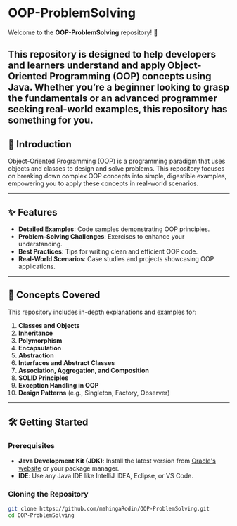# OOP-ProblemSolving

Welcome to the **OOP-ProblemSolving** repository! 🚀

This repository is designed to help developers and learners understand and apply Object-Oriented Programming (OOP) concepts using **Java**. Whether you’re a beginner looking to grasp the fundamentals or an advanced programmer seeking real-world examples, this repository has something for you.
---

## 🌟 Introduction

Object-Oriented Programming (OOP) is a programming paradigm that uses objects and classes to design and solve problems. This repository focuses on breaking down complex OOP concepts into simple, digestible examples, empowering you to apply these concepts in real-world scenarios.

---

## ✨ Features

- **Detailed Examples**: Code samples demonstrating OOP principles.
- **Problem-Solving Challenges**: Exercises to enhance your understanding.
- **Best Practices**: Tips for writing clean and efficient OOP code.
- **Real-World Scenarios**: Case studies and projects showcasing OOP applications.

---

## 🔑 Concepts Covered

This repository includes in-depth explanations and examples for:
1. **Classes and Objects**
2. **Inheritance**
3. **Polymorphism**
4. **Encapsulation**
5. **Abstraction**
6. **Interfaces and Abstract Classes**
7. **Association, Aggregation, and Composition**
8. **SOLID Principles**
9. **Exception Handling in OOP**
10. **Design Patterns** (e.g., Singleton, Factory, Observer)

---

## 🛠 Getting Started

### Prerequisites
- **Java Development Kit (JDK)**: Install the latest version from [Oracle's website](https://www.oracle.com/java/technologies/javase-jdk11-downloads.html) or your package manager.
- **IDE**: Use any Java IDE like IntelliJ IDEA, Eclipse, or VS Code.

### Cloning the Repository
```bash
git clone https://github.com/mahingaRodin/OOP-ProblemSolving.git
cd OOP-ProblemSolving
